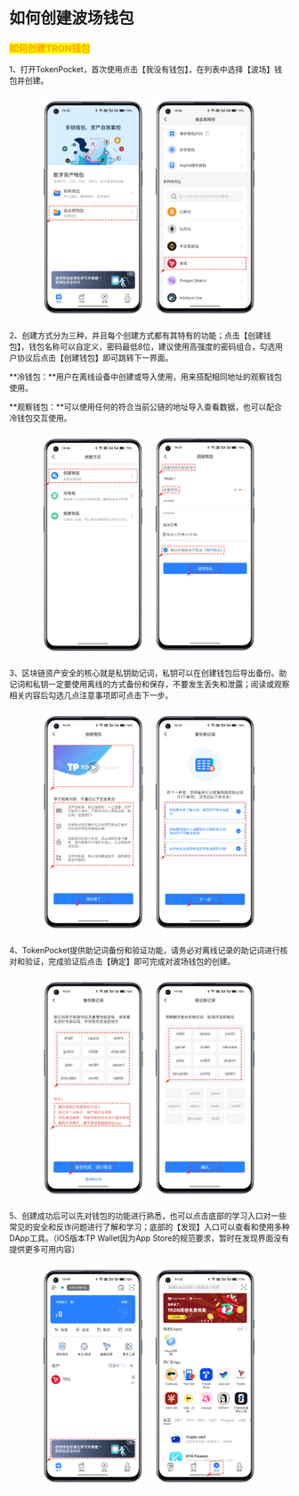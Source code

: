 # 如何创建波场钱包

### <mark style="color:orange;">如何创建TRON钱包</mark> <a href="#nqiev" id="nqiev"></a>

1、打开TokenPocket，首次使用点击【我没有钱包】，在列表中选择【波场】钱包并创建。

<figure><img src="../../.gitbook/assets/1 (1).png" alt=""><figcaption></figcaption></figure>

2、创建方式分为三种，并且每个创建方式都有其特有的功能；点击【创建钱包】，钱包名称可以自定义，密码最低8位，建议使用高强度的密码组合，勾选用户协议后点击【创建钱包】即可跳转下一界面。

**冷钱包：**用户在离线设备中创建或导入使用，用来搭配相同地址的观察钱包使用。

**观察钱包：**可以使用任何的符合当前公链的地址导入查看数据，也可以配合冷钱包交互使用。

<figure><img src="../../.gitbook/assets/2 (5).png" alt=""><figcaption></figcaption></figure>

3、区块链资产安全的核心就是私钥助记词，私钥可以在创建钱包后导出备份。助记词和私钥一定要使用离线的方式备份和保存，不要发生丢失和泄露；阅读或观察相关内容后勾选几点注意事项即可点击下一步。

<figure><img src="../../.gitbook/assets/3 (9).png" alt=""><figcaption></figcaption></figure>

4、TokenPocket提供助记词备份和验证功能，请务必对离线记录的助记词进行核对和验证，完成验证后点击【确定】即可完成对波场钱包的创建。

<figure><img src="../../.gitbook/assets/4 (3).png" alt=""><figcaption></figcaption></figure>

5、创建成功后可以先对钱包的功能进行熟悉，也可以点击底部的学习入口对一些常见的安全和反诈问题进行了解和学习；底部的【发现】入口可以查看和使用多种DApp工具。（iOS版本TP Wallet因为App Store的规范要求，暂时在发现界面没有提供更多可用内容）

<figure><img src="../../.gitbook/assets/5 (2).png" alt=""><figcaption></figcaption></figure>
